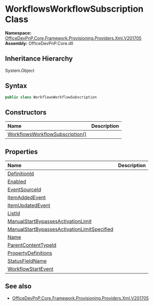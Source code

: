 # WorkflowsWorkflowSubscription Class
  

**Namespace:** [OfficeDevPnP.Core.Framework.Provisioning.Providers.Xml.V201705](OfficeDevPnP.Core.Framework.Provisioning.Providers.Xml.V201705.md)  
**Assembly:** OfficeDevPnP.Core.dll  
## Inheritance Hierarchy
System.Object  
## Syntax
```C#
public class WorkflowsWorkflowSubscription
```
## Constructors
|**Name**|**Description**|
|:-----|:-----|
| [WorkflowsWorkflowSubscription()](OfficeDevPnP.Core.Framework.Provisioning.Providers.Xml.V201705.WorkflowsWorkflowSubscription.ctor1.md) |  
## Properties
|**Name**|**Description**|
|:-----|:-----|
| [DefinitionId](OfficeDevPnP.Core.Framework.Provisioning.Providers.Xml.V201705.WorkflowsWorkflowSubscription.DefinitionId.md) | 
| [Enabled](OfficeDevPnP.Core.Framework.Provisioning.Providers.Xml.V201705.WorkflowsWorkflowSubscription.Enabled.md) | 
| [EventSourceId](OfficeDevPnP.Core.Framework.Provisioning.Providers.Xml.V201705.WorkflowsWorkflowSubscription.EventSourceId.md) | 
| [ItemAddedEvent](OfficeDevPnP.Core.Framework.Provisioning.Providers.Xml.V201705.WorkflowsWorkflowSubscription.ItemAddedEvent.md) | 
| [ItemUpdatedEvent](OfficeDevPnP.Core.Framework.Provisioning.Providers.Xml.V201705.WorkflowsWorkflowSubscription.ItemUpdatedEvent.md) | 
| [ListId](OfficeDevPnP.Core.Framework.Provisioning.Providers.Xml.V201705.WorkflowsWorkflowSubscription.ListId.md) | 
| [ManualStartBypassesActivationLimit](OfficeDevPnP.Core.Framework.Provisioning.Providers.Xml.V201705.WorkflowsWorkflowSubscription.ManualStartBypassesActivationLimit.md) | 
| [ManualStartBypassesActivationLimitSpecified](OfficeDevPnP.Core.Framework.Provisioning.Providers.Xml.V201705.WorkflowsWorkflowSubscription.ManualStartBypassesActivationLimitSpecified.md) | 
| [Name](OfficeDevPnP.Core.Framework.Provisioning.Providers.Xml.V201705.WorkflowsWorkflowSubscription.Name.md) | 
| [ParentContentTypeId](OfficeDevPnP.Core.Framework.Provisioning.Providers.Xml.V201705.WorkflowsWorkflowSubscription.ParentContentTypeId.md) | 
| [PropertyDefinitions](OfficeDevPnP.Core.Framework.Provisioning.Providers.Xml.V201705.WorkflowsWorkflowSubscription.PropertyDefinitions.md) | 
| [StatusFieldName](OfficeDevPnP.Core.Framework.Provisioning.Providers.Xml.V201705.WorkflowsWorkflowSubscription.StatusFieldName.md) | 
| [WorkflowStartEvent](OfficeDevPnP.Core.Framework.Provisioning.Providers.Xml.V201705.WorkflowsWorkflowSubscription.WorkflowStartEvent.md) | 
## See also
- [OfficeDevPnP.Core.Framework.Provisioning.Providers.Xml.V201705](OfficeDevPnP.Core.Framework.Provisioning.Providers.Xml.V201705.md)
